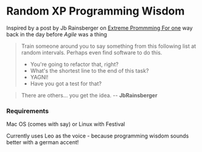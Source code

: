 # Random XP Programming Wisdom #

Inspired by a post by Jb Rainsberger on [Extreme Prommming For one](http://c2.com/cgi/wiki?ExtremeProgrammingForOne) way back in the day before *Agile* was a thing

> Train someone around you to say something from this following list at random intervals. Perhaps even find software to do this.
> - You're going to refactor that, right?
> - What's the shortest line to the end of this task?
> - YAGNI!
> - Have you got a test for that?

> There are others... you get the idea. -- **JbRainsberger**

### Requirements

Mac OS (comes with say) or Linux with Festival

Currently uses Leo as the voice - because programming wisdom sounds better with a german accent!
